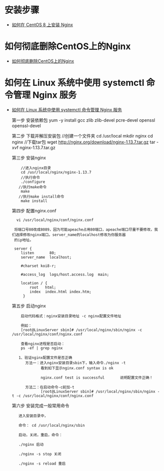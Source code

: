 # 安装步骤

    
  * [如何在 CentOS 8 上安装 Nginx](https://www.jianshu.com/p/9b2dd37a5af9)
    
    
# 如何彻底删除CentOS上的Nginx

  * [如何彻底删除CentOS上的Nginx](http://www.vue5.com/centos/23093.html)
    
    
# 如何在 Linux 系统中使用 systemctl 命令管理 Nginx 服务

 * [如何在 Linux 系统中使用 systemctl 命令管理 Nginx 服务](https://linux265.com/news/3775.html)
    
    
    
    
    
    
    
    
    
    
    
    
    
    
    
    
    
    
    
    
    第一步  安装依赖包
            yum -y install gcc zlib zlib-devel pcre-devel openssl openssl-devel
            
    第二步  下载并解压安装包
           //创建一个文件夹
             cd /usr/local
             mkdir nginx
             cd nginx
           //下载tar包
             wget http://nginx.org/download/nginx-1.13.7.tar.gz
             tar -xvf nginx-1.13.7.tar.gz

    第三步  安装nginx
           
           //进入nginx目录
           cd /usr/local/nginx/nginx-1.13.7
           //执行命令
           ./configure
          //执行make命令
           make
          //执行make install命令
           make install
    第四步  配置nginx.conf
          
         vi /usr/local/nginx/conf/nginx.conf

        将端口号80改成8089，因为可能apeache占用80端口，apeache端口尽量不要修改，我们选择修改nginx端口。server_name的localhost修改为你服务器
        的ip地址。
        
        server {
           listen       80;
           server_name  localhost;

           #charset koi8-r;

           #access_log  logs/host.access.log  main;

           location / {
               root   html;
               index  index.html index.htm;
            }
   
   第五步 启动nginx
   
           启动代码格式：nginx安装目录地址 -c nginx配置文件地址

           例如：
           [root@LinuxServer sbin]# /usr/local/nginx/sbin/nginx -c /usr/local/nginx/conf/nginx.conf

           查看nginx进程是否启动：
           ps -ef | grep nginx
   
          1、验证nginx配置文件是否正确
             方法一：进入nginx安装目录sbin下，输入命令./nginx -t
                    看到如下显示nginx.conf syntax is ok

                    nginx.conf test is successful       说明配置文件正确！
   
             方法二：在启动命令-c前加-t
                    [root@LinuxServer sbin]# /usr/local/nginx/sbin/nginx -t -c /usr/local/nginx/conf/nginx.conf
   
   第六步  安装完成一般常用命令

          进入安装目录中，

          命令： cd /usr/local/nginx/sbin

          启动，关闭，重启，命令：

          ./nginx 启动

          ./nginx -s stop 关闭

          ./nginx -s reload 重启

